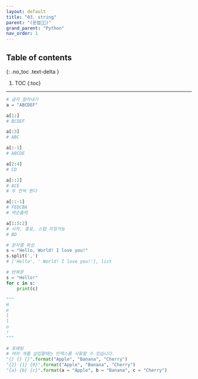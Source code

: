 ```yaml
---
layout: default
title: "03. string"
parent: "(문법👨‍💻)"
grand_parent: "Python"
nav_order: 1
---
```


## Table of contents
{: .no_toc .text-delta }

1. TOC
{:toc}

---

```py
# 글자 잘라내기
a = "ABCDEF"

a[1:]
# BCDEF

a[:3]
# ABC

a[:-1]
# ABCDE

a[2:4]
# CD

a[::2]
# ACE
# 두 칸씩 뛴다

a[::-1]
# FEDCBA
# 역순출력

a[1:5:2]
# 시작, 종료, 스텝 지정가능
# BD
```

```py
# 문자열 파싱
s = "Hello, World! I love you!"
s.split(',')
# ['Hello', ' World! I love you!'], list
```

```py
# 반복문
s = "Hello!"
for c in s:
    print(c)

"""
H
e
l
l
o
!
"""
```

```py
# 포메팅
# 여러 개를 삽입할때는 인덱스를 사용할 수 있습니다.
"{} {} {}".format("Apple", "Banana", "Cherry")
"{2} {1} {0}".format("Apple", "Banana", "Cherry")
"{a} {b} {c}".format(a = "Apple", b = "Banana", c = "Cherry")
```